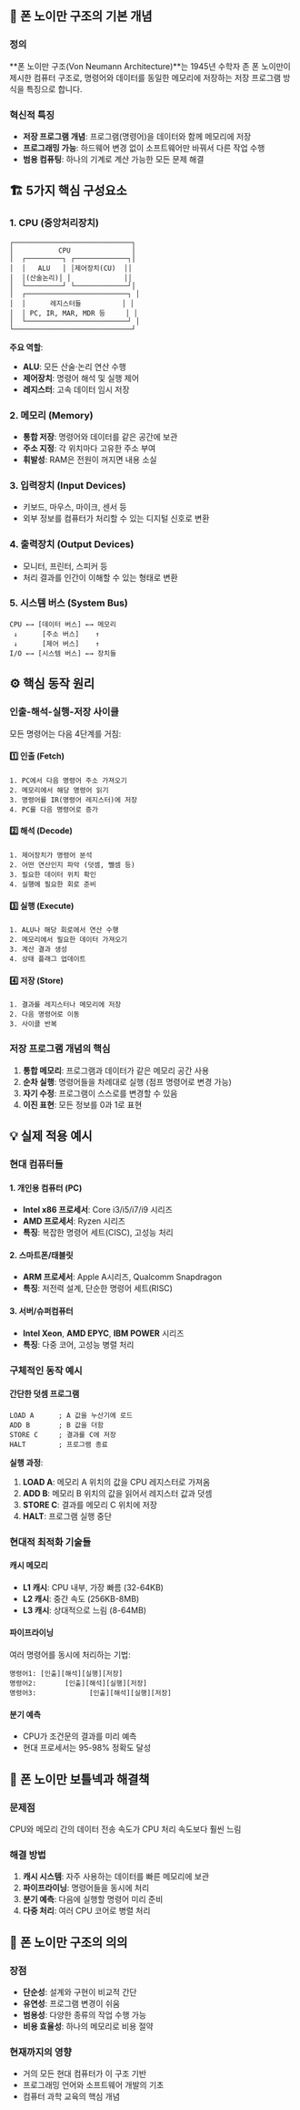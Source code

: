 ## 📖 폰 노이만 구조의 기본 개념

### 정의
**폰 노이만 구조(Von Neumann Architecture)**는 1945년 수학자 존 폰 노이만이 제시한 컴퓨터 구조로, 명령어와 데이터를 동일한 메모리에 저장하는 저장 프로그램 방식을 특징으로 합니다.

### 혁신적 특징
- **저장 프로그램 개념**: 프로그램(명령어)을 데이터와 함께 메모리에 저장
- **프로그래밍 가능**: 하드웨어 변경 없이 소프트웨어만 바꿔서 다른 작업 수행
- **범용 컴퓨팅**: 하나의 기계로 계산 가능한 모든 문제 해결

## 🏗️ 5가지 핵심 구성요소

### 1. CPU (중앙처리장치)
```
┌─────────────────────────────┐
│           CPU               │
│  ┌─────────┐ ┌─────────────┐│
│  │   ALU   │ │제어장치(CU)  ││
│  │(산술논리)│ │             ││
│  └─────────┘ └─────────────┘│
│  ┌─────────────────────────┐ │
│  │      레지스터들          │ │
│  │ PC, IR, MAR, MDR 등     │ │
│  └─────────────────────────┘ │
└─────────────────────────────┘
```

**주요 역할**:
- **ALU**: 모든 산술·논리 연산 수행
- **제어장치**: 명령어 해석 및 실행 제어  
- **레지스터**: 고속 데이터 임시 저장

### 2. 메모리 (Memory)
- **통합 저장**: 명령어와 데이터를 같은 공간에 보관
- **주소 지정**: 각 위치마다 고유한 주소 부여
- **휘발성**: RAM은 전원이 꺼지면 내용 소실

### 3. 입력장치 (Input Devices)
- 키보드, 마우스, 마이크, 센서 등
- 외부 정보를 컴퓨터가 처리할 수 있는 디지털 신호로 변환

### 4. 출력장치 (Output Devices)  
- 모니터, 프린터, 스피커 등
- 처리 결과를 인간이 이해할 수 있는 형태로 변환

### 5. 시스템 버스 (System Bus)
```
CPU ←→ [데이터 버스] ←→ 메모리
 ↓      [주소 버스]    ↑
 ↓      [제어 버스]    ↑
I/O ←→ [시스템 버스] ←→ 장치들
```

## ⚙️ 핵심 동작 원리

### 인출-해석-실행-저장 사이클

모든 명령어는 다음 4단계를 거침:

#### 1️⃣ **인출 (Fetch)**
```
1. PC에서 다음 명령어 주소 가져오기
2. 메모리에서 해당 명령어 읽기  
3. 명령어를 IR(명령어 레지스터)에 저장
4. PC를 다음 명령어로 증가
```

#### 2️⃣ **해석 (Decode)** 
```
1. 제어장치가 명령어 분석
2. 어떤 연산인지 파악 (덧셈, 뺄셈 등)
3. 필요한 데이터 위치 확인
4. 실행에 필요한 회로 준비
```

#### 3️⃣ **실행 (Execute)**
```
1. ALU나 해당 회로에서 연산 수행
2. 메모리에서 필요한 데이터 가져오기
3. 계산 결과 생성
4. 상태 플래그 업데이트
```

#### 4️⃣ **저장 (Store)**
```
1. 결과를 레지스터나 메모리에 저장
2. 다음 명령어로 이동
3. 사이클 반복
```

### 저장 프로그램 개념의 핵심

1. **통합 메모리**: 프로그램과 데이터가 같은 메모리 공간 사용
2. **순차 실행**: 명령어들을 차례대로 실행 (점프 명령어로 변경 가능)
3. **자기 수정**: 프로그램이 스스로를 변경할 수 있음
4. **이진 표현**: 모든 정보를 0과 1로 표현

## 💡 실제 적용 예시

### 현대 컴퓨터들

#### 1. **개인용 컴퓨터 (PC)**
- **Intel x86 프로세서**: Core i3/i5/i7/i9 시리즈
- **AMD 프로세서**: Ryzen 시리즈  
- **특징**: 복잡한 명령어 세트(CISC), 고성능 처리

#### 2. **스마트폰/태블릿**
- **ARM 프로세서**: Apple A시리즈, Qualcomm Snapdragon
- **특징**: 저전력 설계, 단순한 명령어 세트(RISC)

#### 3. **서버/슈퍼컴퓨터**
- **Intel Xeon**, **AMD EPYC**, **IBM POWER** 시리즈
- **특징**: 다중 코어, 고성능 병렬 처리

### 구체적인 동작 예시

#### 간단한 덧셈 프로그램
```assembly
LOAD A      ; A 값을 누산기에 로드
ADD B       ; B 값을 더함  
STORE C     ; 결과를 C에 저장
HALT        ; 프로그램 종료
```

**실행 과정**:
1. **LOAD A**: 메모리 A 위치의 값을 CPU 레지스터로 가져옴
2. **ADD B**: 메모리 B 위치의 값을 읽어서 레지스터 값과 덧셈
3. **STORE C**: 결과를 메모리 C 위치에 저장  
4. **HALT**: 프로그램 실행 중단

### 현대적 최적화 기술들

#### 캐시 메모리
- **L1 캐시**: CPU 내부, 가장 빠름 (32-64KB)
- **L2 캐시**: 중간 속도 (256KB-8MB)
- **L3 캐시**: 상대적으로 느림 (8-64MB)

#### 파이프라이닝
여러 명령어를 동시에 처리하는 기법:
```
명령어1: [인출][해석][실행][저장]
명령어2:       [인출][해석][실행][저장]  
명령어3:             [인출][해석][실행][저장]
```

#### 분기 예측
- CPU가 조건문의 결과를 미리 예측
- 현대 프로세서는 95-98% 정확도 달성

## 🎯 폰 노이만 보틀넥과 해결책

### 문제점
CPU와 메모리 간의 데이터 전송 속도가 CPU 처리 속도보다 훨씬 느림

### 해결 방법
1. **캐시 시스템**: 자주 사용하는 데이터를 빠른 메모리에 보관
2. **파이프라이닝**: 명령어들을 동시에 처리  
3. **분기 예측**: 다음에 실행할 명령어 미리 준비
4. **다중 처리**: 여러 CPU 코어로 병렬 처리

## 🌟 폰 노이만 구조의 의의

### 장점
- **단순성**: 설계와 구현이 비교적 간단
- **유연성**: 프로그램 변경이 쉬움
- **범용성**: 다양한 종류의 작업 수행 가능
- **비용 효율성**: 하나의 메모리로 비용 절약

### 현재까지의 영향
- 거의 모든 현대 컴퓨터가 이 구조 기반
- 프로그래밍 언어와 소프트웨어 개발의 기초
- 컴퓨터 과학 교육의 핵심 개념
